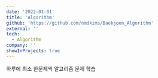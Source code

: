 ```yaml
---
date: '2022-01-01'
title: 'Algorithm'
github: 'https://github.com/nmdkims/Baekjoon_Algorithm'
external: ''
tech:
  - Algorithm
company: ''
showInProjects: true
---
```


하루에 최소 한문제씩 알고리즘 문제 학습
